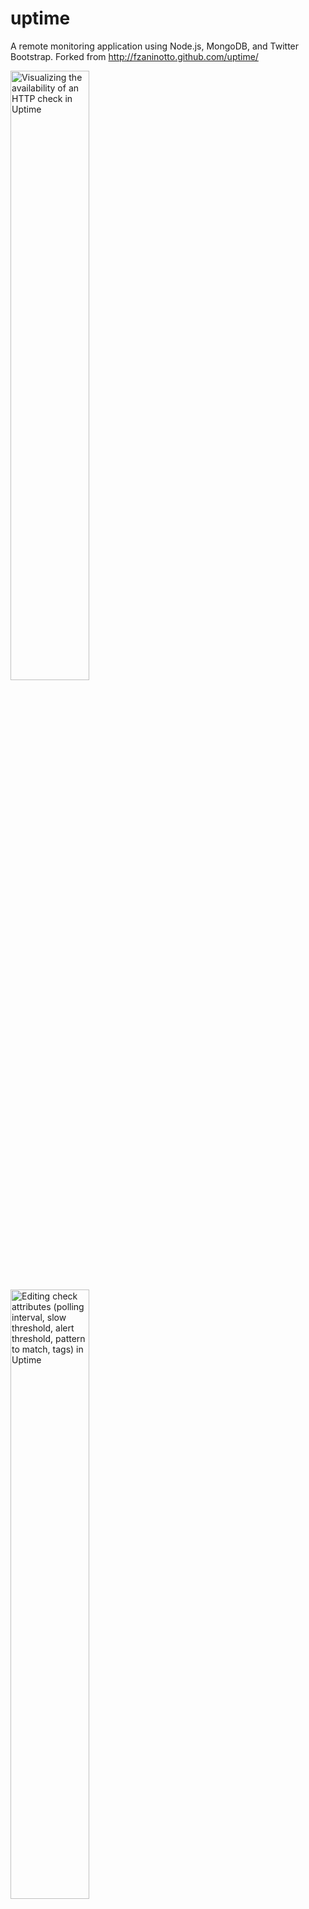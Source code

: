 uptime
======

A remote monitoring application using Node.js, MongoDB, and Twitter Bootstrap. Forked from http://fzaninotto.github.com/uptime/

<img src="https://raw.github.com/springerpe/uptime/downloads/check_details.png" title="Visualizing the availability of an HTTP check in Uptime" width="50%" valign="top" />
<img src="https://raw.github.com/springerpe/uptime/downloads/check_form.png" title="Editing check attributes (polling interval, slow threshold, alert threshold, pattern to match, tags) in Uptime" width="50%" valign="top" />

You can watch a [demo screencast on Vimeo](https://vimeo.com/39302164).

Features
--------

* Monitor thousands of websites (powered by [Node.js asynchronous programming](http://redotheweb.com/2012/01/23/nodejs-for-php-programmers-1-event-driven-programming-and-pasta.html))
* Tweak frequency of monitoring on a per-check basis, up to the second
* Check the presence of a pattern in the response body
* Receive notifications whenever a check goes down
  * On screen (powered by [socket.io](http://socket.io/))
  * By email
  * On the console
* Record availability statistics for further reporting (powered by [MongoDB](http://www.mongodb.org/))
* Detailed uptime reports with animated charts (powered by [Flotr2](http://www.humblesoftware.com/flotr2/))
* Monitor availability, responsiveness, average response time, and total uptime/downtime
* Get details about failed checks (HTTP error code, etc.)
* Group checks by tags and get reports by tag
* Familiar web interface (powered by [Twitter Bootstrap 2.0](http://twitter.github.com/bootstrap/index.html))
* Complete API for integration with third-party monitoring services
* Powerful plugin system to ease extension and customization
* Easy installation and zero administration

Installing Uptime
-----------------

Uptime 3.2 requires Node.js 0.10 and MongoDB 2.1. Older versions provide compatibility with Node 0.8 (Uptime v3.1) and 0.6 (Uptime v1.4).

To install from GitHub, clone the repository and install dependencies using `npm` and `bower`:

```sh
$ git clone git://github.com/springerpe/uptime.git
$ cd uptime
$ npm install
$ bower install
```

Lastly, start the application with:

```sh
$ node app
```

Alternatively, a simple init script is provided. To install this init script, copy `uptime` from the project's root directory to your system's init script directory (for example `/etc/init.d/`). Make sure the file is executable (`sudo chmod +x /etc/init.d/uptime`) and owned by root (`sudo chown root:root /etc/init.d/uptime`). To start the uptime service on every boot, register the service with your particular init system and enable it.

Upgrading From a 2.0 Install
----------------------------

If you have been using uptime 1.0 or 2.0, you have to execute the migration script before using the new release.

```sh
$ node models/migrations/upgrade2to3
```

Adding Checks
-------------

By default, the web UI runs on port 8082, so just browse to

    http://localhost:8082/

And you're ready to begin. Create your first check by entering an URL, wait for the first ping, and you'll soon see data flowing through your charts!

Configuring
-----------

Uptime uses [node-config](https://github.com/lorenwest/node-config) to allow YAML configuration and environment support. Here is the default configuration, taken from `config/default.yaml`:

```yaml
url:        'http://localhost:8082'

mongodb:
  server:   localhost
  database: uptime
  user:     root
  password:
  connectionString:       # alternative to setting server, database, user and password separately

monitor:
  name:                   origin
  apiUrl:                 'http://localhost:8082/api' # must be accessible without a proxy
  pollingInterval:        10000      # ten seconds
  timeout:                5000       # five seconds
  userAgent:              NodeUptime/2.0 (https://github.com/springerpe/uptime)

analyzer:
  updateInterval:         60000      # one minute
  qosAggregationInterval: 600000     # ten minutes
  pingHistory:            8035200000 # three months

autoStartMonitor: true

plugins:
  - ./plugins/console
  - ./plugins/patternMatcher
  - ./plugins/httpOptions
  - ./plugins/basicAuth
  # - ./plugins/email
```

To modify this configuration, create a `development.yaml` or a `production.yaml` file in the same directory, and override just the settings you need. For instance, to run Uptime on port 80 in production, create a `production.yaml` file as follows:

```yaml
url: 'http://myDomain.com'
```

Note that Uptime works great behind a proxy - it uses the `http_proxy` environment variable transparently.

SSL
---

By default, Uptime uses regular HTTP on the API and monitor server, but it's possible to enable SSL for encrypting the connection to your monitor instance. The settings for this are located in the `config/default.yaml` file:

```yaml
ssl:
  enabled:                true
  certificate:            uptime.crt # path to certificate file
  key:                    uptime.key # path to key file
  selfSigned:             false
```

You must specify `true` for the `selfSigned` option when using a self-signed certificate, otherwise Node.js will throw an "UNABLE_TO_VERIFY_LEAF_NODE" error and will not poll.

Architecture
------------

Uptime is composed of two services: a webapp (in `app.js`), and a polling monitor (in `monitor.js)`. For your convenience, the two services start together when you call `node app`.

<img src="https://raw.github.com/springerpe/uptime/downloads/architecture.png" title="Uptime architecture" />

However, heavily browsing the webapp may slow down the whole server - including the polling monitor. In other terms, using the application can influence the uptime measurements. To avoid this effect, it is recommended to run the polling monitor in a separate process.

To that extent, set the `autoStartMonitor` setting to `false` in the `production.yaml`, and launch the monitor by hand:

```sh
$ node monitor &
$ node app
```

You can also run the monitor in a different server. This second server must be able to reach the API of the webapp server: set the `monitor.apiUrl` setting accordingly in the `production.yaml` file of the monitor server.

Monitoring From Various Locations
---------------------------------

You can even run several monitor servers in several datacenters to get average response time. In that case, make sure you set a different `monitor.name` setting for all monitor servers to be able to tell which server make a particular ping.

Using Plugins
-------------

Plugins can add more notification types, more poller types, new routes to the webapp, etc. Uptime currently bundles three plugins:

 * [`console`](https://github.com/springerpe/uptime/blob/master/plugins/console/index.js): log pings and events in the console in real time
 * [`email`](https://github.com/springerpe/uptime/blob/master/plugins/email/index.js): notify events (up, down pause) by email
 * [`patternMatcher`](https://github.com/springerpe/uptime/blob/master/plugins/patternMatcher/index.js): allow HTTP & HTTPS pollers to test the response body against a pattern
 * [`httpOptions`](https://github.com/springerpe/uptime/blob/master/plugins/httpOptions/index.js): add custom HTTP options and headers to HTTP and HTTPS checks (e.g. to allow self-signed certificate on HTTPS, custom headers, custom HTTP methods, ...)
 * [`basicAuth`](https://github.com/springerpe/uptime/blob/master/plugins/basicAuth/index.js): add HTTP Basic Access Authentication to the dashboard and API applications

To enable plugins, just add a line to the `plugins:` section of the configuration file.
Three of the bundled plugins are already enabled by default:

```yaml
# in config/default.yaml
plugins:
  - ./plugins/console
  - ./plugins/patternMatcher
  - ./plugins/httpOptions
  # - ./plugins/email
  # - ./plugins/basicAuth
```

You can override these settings in your environment configuration, for instance:

```yaml
# in config/production.yaml
# disable the console plugin and enable the email plugin
plugins:
  # - ./plugins/console
  - ./plugins/patternMatcher
  - ./plugins/httpOptions
  - ./plugins/email
  # - ./plugins/basicAuth
```

Third-party plugins:

 * [`webhooks`](https://github.com/mintbridge/uptime-webhooks): notify events to an URL by sending an HTTP POST request
 * [`campfire`](https://gist.github.com/dmathieu/5592418): notify events to Campfire
 * [`pushover`](https://gist.github.com/xphyr/5994345): notify events to mobile devices
 * [`sns`](https://github.com/curtisz/uptime-sns-plugin): notify events to AWS SNS

Writing Plugins
---------------

A plugin is a simple Node.js module which hooks into predefined extension points. Uptime automatically requires plugin modules when starting the webapp and the monitor, and tries to call the two following functions:

* `initWebApp(options)` when starting the webapp
* `initMonitor(options)` when starting the monitor

Check the [app.js](https://github.com/springerpe/uptime/blob/master/app.js#L97) and [monitor.js](https://github.com/springerpe/uptime/blob/master/monitor.js#L8) to see a detail of the options passed to each hook. Also, check the code of existing plugins to understand how they can add new pollers, new notification types, etc.

For instance, if you had to recreate a simple version of the `console` plugin, you could write it as follows:

```js
// in plugins/console/index.js
var CheckEvent = require('../../models/checkEvent');
exports.initWebapp = function() {
  CheckEvent.on('afterInsert', function(checkEvent) {
    checkEvent.findCheck(function(err, check) {
      console.log(new Date() + check.name + checkEvent.isGoDown ? ' goes down' : ' goes back up');
    });
  });
}
```
All Uptime entities emit lifecycle events that you can listen to on the Model class. These events are `beforeInsert`, `afterInsert`, `beforeUpdate`, `afterUpdate`, `beforeSave` (called for both inserts and updates), `afterSave` (called for both inserts and updates), `beforeRemove`, and `afterRemove`. For more information about these events, check the [mongoose-lifecycle](https://github.com/fzaninotto/mongoose-lifecycle) plugin.

API
---------------

All API requests should be prefixed with `api`.
The API response always uses the `application/json` mimetype.
API requests do not require authentication.

Example of a valid API request:

`GET http://example.com/api/checks`

Example for a valid API request using curl :

`curl -i -H "Accept: application/json" -X PUT -d "name=example" -d "url=http://mysite.com" -d "interval=120" http://example.com/api/checks`

### Status codes

The API is designed to return different status codes :

* `200 Ok` : The request was successful, the resource(s) itself is returned as JSON
* `400 Bad Request` : An attribute of the API request is invalid or missing (e.g. the url of a check is missing)
* `404 Not Found` : A resource could not be accessed (e.g. a check ID could not be found)
* `500 Server Error` : Something went wrong on the server side (e.g. a check could not be saved in database)

### CRUD routes

#### `GET /checks`

Return a list of all checks

#### `GET /checks/needingPoll`

Return a list of checks that need a poll (i.e. not paused, plus new or last tested > interval set between tests)

#### `GET /checks/:id?apikey=xxxxx`

Return a single check

Parameter :

* `id` : (required) Id of the check

Ex: `http://localhost:8082/api/checks/527a25bdc9de6e0000000004?apikey=xxxxx`

#### `GET /checks/:id/pause`

Toggle the status (isPaused) of a check

Parameter :

* `id` : (required) Id of the check

Ex: `http://localhost:8082/api/checks/527a25bdc9de6e0000000004/pause?apikey=xxxxx`

#### `PUT /check/:id/test`

Updates the last checked date for a check. Used to avoid double check when a target is slow.
Return the number of affected records in the database (1 or 0).

Parameter :

* `id` : (required) Id of the check

Ex: `http://localhost:8082/api/checks/527a25bdc9de6e0000000004/test?apikey=xxxxx`

#### `GET /pings`

Return a list of all pings

Parameters :

* `?page=1` : (optional) Paginate results by 50
* `?check=:id` : (optional) Return only the pings for a given check

Ex: `http://localhost:8082/api/pings?check=527a25bdc9de6e0000000004?apikey=xxxxx`

#### `GET /pings/events?apikey=xxxxx`

Return a list of events (CheckEvent) aggregated by day, limited to the latest week, and to 100 results

#### `POST /pings?apikey=xxxxx`

Create a ping for a check, if the check exists and is not already polled

Parameters :

* `checkId` : (required) Id of the check
* `status` : (required)  Status
* `timestamp` : (optional) Date of polling
* `time` : (required) Response time
* `name` : (optional) Monitor name
* `error` : (optional)
* `details` : (optional)

#### `GET /tags?apikey=xxxxx`

Return list of all tags

#### `GET /tags/:name?apikey=xxxxx`

Return a single tag

Parameter :

* `name` : (required) name of the tag

Ex: `http://localhost:8082/tags/good?apikey=xxxxx`

#### `DELETE /tags/:name?apikey=xxxxx`

Return a tag

Parameter :

* `name` : (required) name of the tag

#### `POST /checks?apikey=xxxxx`

Create a new check and return it

Parameters :

* `url` : (required) Url of the check
* `name` : (optional) Name of the check - if empty, url will be set as check name
* `interval` : (optional) Interval of polling
* `maxTime` : (optional) Slow threshold
* `isPaused` : (optional) Status of polling
* `alertTreshold` : (optional) set the threshold of failed pings that will create an alert
* `tags` : (optional) list of tags (comma-separated values)
* `type` : (optional) type of check (auto|http|https|udp)

#### `PUT /checks/:id?apikey=xxxxx`

Update a check and return it

Parameters :

* `id` : (required) Id of the check
* `url` : (optional) Url of the check
* `name` : (optional) Name of the check - if empty, url will be set as check name
* `interval` : (optional) Interval of polling
* `maxTime` : (optional) Slow threshold
* `isPaused` : (optional) Status of polling
* `alertTreshold` : (optional) set the threshold of failed pings that will create an alert
* `tags` : (optional) list of tags (comma-separated values)
* `type` : (optional) type of check - values : `auto`|`http`|`https`|`udp`

Ex: `http://localhost:8082/api/checks/527a25bdc9de6e0000000004`

#### `DELETE /checks/:id?apikey=xxxxx`

Delete a check

Parameters :

* `id` : (required) Id of the check

Ex: `http://localhost:8082/api/checks/527a25bdc9de6e0000000004?apikey=xxxxx`

### Statistics routes

#### `GET /checks/:id/stat/:period/:timestamp?apikey=xxxxx`

Return check stats for a period

Parameters :

   * `id` : (required) Id of the check
   * `period` : (required) Period - values :  `hour`|`day`|`month`|`year`
   * `timestamp` : (required) Start date (timestamp)

Ex: `http://localhost:8082/api/checks/527a25bdc9de6e0000000004/stat/day/1383260400000?apikey=xxxxx`

#### `GET /checks/:id/stats/:type?apikey=xxxxx`

Return check stats for a period

Parameters :

* `id` : (required) Id of the check
* `type` : (required) Period - values :  `hour`|`day`|`month`|`year`
* `?begin=` : (required) Start date (timestamp)
* `?end=` : (required) End date (timestamp)

Ex: `http://localhost:8082/api/checks/527a25bdc9de6e0000000004/stats/month?begin=1383260400000&end=1385852399999?apikey=xxxxx`

#### `GET /tags/:name/checks/:period/:timestamp?apikey=xxxxx`

Return tag stats for a period, joined by checks

Parameters :

* `name` : (required) Name of the tag
* `period` : (required) Period - values :  `hour`|`day`|`month`|`year`
* `timestamp` : (required) Start date (timestamp)

Ex: `http://localhost:8082/api/tags/good/checks/month/1384816432099?apikey=xxxxx`

#### `GET /tags/:name/stat/:period/:timestamp?apikey=xxxxx`

Return tag stats for a period

Parameters :

* `name` : (required) Name of the tag
* `period` : (required) Period - values :  `hour`|`day`|`month`|`year`
* `timestamp` : (required) Start date (timestamp)

Ex: `http://localhost:8082/api/tags/good/stat/month/1383260400000?apikey=xxxxx`

#### `GET /tags/:name/stats/:type?apikey=xxxxx`

Return tag stats for a period

Parameters :

* `name` : (required) Name of the tag
* `type` : (required) Period - values :  `day`|`month`|`year`
* `?begin=` : (required) Start date (timestamp)
* `?end=` : (required) End date (timestamp)

Ex: `http://localhost:8082/api/tags/good/stats/month?begin=1383260400000&end=1385852399999?apikey=xxxxx`

### Event routes

#### `GET /checks/:id/events?apikey=xxxxx`

Return the list of all events for the check

Parameter :

* `id` : (required) Id of the check

Ex: `http://localhost:8082/api/checks/527a25bdc9de6e0000000004/events?apikey=xxxxx`

#### `GET /tags/:name/events?apikey=xxxxx`

Return the list of all events associated to the tag

Parameter :

* `name` : (required) Name of the tag
* `?begin=` : (optional) Start date (timestamp)
* `?end=` : (optional) End date (timestamp)

Ex: `http://localhost:8082/api/tags/good/events?begin=1383260400000&end=1385852399999?apikey=xxxxx`

Support and Discussion
----------------------

Join the [node-uptime](https://groups.google.com/d/forum/node-uptime) Google Group to discuss features, bugs and use cases related to Uptime.

License
-------

The Uptime code is free to use and distribute, under the [MIT license](https://raw.github.com/springerpe/uptime/master/LICENSE).

Uptime uses third-party libraries:

* [NodeJS](http://nodejs.org/), licensed under the [MIT License](https://github.com/joyent/node/blob/master/LICENSE#L5-22),
* [Socket.io](http://socket.io/), licensed under the [MIT License](https://github.com/LearnBoost/socket.io/blob/master/Readme.md),
* [MongooseJS](http://mongoosejs.com/), licensed under the [MIT License](https://github.com/LearnBoost/mongoose/blob/master/README.md),
* [jQuery](http://jquery.com/), licensed under the [MIT License](http://jquery.org/license),
* [TwitterBootstrap](http://twitter.github.com/bootstrap/), licensed under the [Apache License v2.0](http://www.apache.org/licenses/LICENSE-2.0),
* [Flotr2](http://www.humblesoftware.com/flotr2/), licensed under the [MIT License](https://github.com/HumbleSoftware/Flotr2/blob/master/LICENSE).
* [Favicon](http://www.alexpeattie.com/projects/justvector_icons/), distributed under the [Free Art License](http://artlibre.org/licence/lal/en).

If you like the software, please help improving it by contributing PRs on the [GitHub project](https://github.com/springerpe/uptime)!

TODO
----

* Account for scheduled maintenance (and provide two QoS calculations: with and without scheduled maintenance)
* Allow for JavaScript execution in the monitored resources by using a headless browser (probably zombie.js)
* Unit tests
